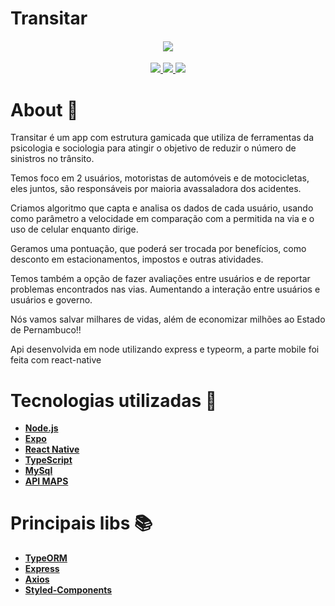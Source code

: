 # Transitar

<h4 align="center">

<img src="https://user-images.githubusercontent.com/53586466/107768419-29535500-6d15-11eb-9951-2ef6c2ca56cc.png" />
</h4>

<p align="center">
	<a href="https://github.com/Douglas-Cezaro">
	    <img src="https://img.shields.io/badge/author-DouglasCezaro-brown">
	</a>
		<a href="https://github.com/guilhermeemanuelpires">
	    <img src="https://img.shields.io/badge/author-GuilhermePires-pink">
	</a>
    <a href="https://github.com/Douglas-Cezaro/Transitar/search?l=javascript">
	     <img src="https://img.shields.io/badge/made%20with-javascript-yellow">
	</a>
</p>

# About 🧾
Transitar é um app com estrutura gamicada que utiliza de ferramentas da psicologia e sociologia para atingir o objetivo de reduzir o número de sinistros no trânsito.

Temos foco em 2 usuários, motoristas de automóveis e de motocicletas, eles juntos, são responsáveis por maioria avassaladora dos acidentes.

Criamos algoritmo que capta e analisa os dados de cada usuário, usando como parâmetro a velocidade em comparação com a permitida na via e o uso de celular enquanto dirige. 

Geramos uma pontuação, que poderá ser trocada por benefícios, como desconto em estacionamentos, impostos e outras atividades.

Temos também a opção de fazer avaliações entre usuários e de reportar problemas encontrados nas vias. Aumentando a interação entre usuários e usuários e governo.

Nós vamos salvar milhares de vidas, além de economizar milhões ao Estado de Pernambuco!!

Api desenvolvida em node utilizando express e typeorm, a parte mobile foi feita com react-native

# Tecnologias utilizadas 🧰

- [**Node.js**](https://nodejs.org/en/)
- [**Expo**](https://expo.io/)
- [**React Native**](https://reactnative.dev/)
- [**TypeScript**](https://www.typescriptlang.org/)
- [**MySql**](https://www.mysql.com/)
- [**API MAPS**](https://cloud.google.com/maps-platform?hl=pt-br)

# Principais libs 📚

- [**TypeORM**](https://typeorm.io/#/)
- [**Express**](https://expressjs.com/pt-br/)
- [**Axios**](https://blog.rocketseat.com.br/axios-um-cliente-http-full-stack/s)
- [**Styled-Components**](https://styled-components.com/)
